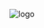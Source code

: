 ![logo](https://github.com/Bloody-pro/.github/assets/77890259/d33bf86e-b171-469a-b819-5547a3dbbb70)

